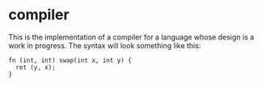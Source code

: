# compiler
This is the implementation of a compiler for a language whose design is a work in progress.
The syntax will look something like this:
```
fn (int, int) swap(int x, int y) {
  ret (y, x);
}
```
